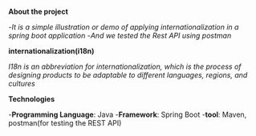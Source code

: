 **About the project**

-*It is a simple illustration or demo of applying internationalization in a spring boot application*
-*And we tested the Rest API using postman*

**internationalization(i18n)**

*I18n is an abbreviation for internationalization, which is the process of designing products to be adaptable to different languages, regions, and cultures*


**Technologies**


-**Programming Language**: Java
-**Framework**: Spring Boot
-**tool**: Maven, postman(for testing the REST API)

